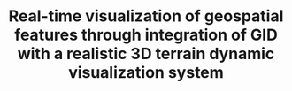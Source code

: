 ---
layout: publication
code: 2005-ICC-gid_integration
title: "Real-time visualization of geospatial features through integration of GID with a realistic 3D terrain dynamic visualization system"
authors: Luis Hernández, Alberto Varela, Javier Taibo, Antonio Seoane, Ruben López, and Alberto Jaspe-Villanueva
year: 2005
type: Conference full-paper
conference: International Cartographic Conference (ICC)
awards: 
abstract: ""
projects: 
 - 
doi: 
lab_website: 
youtube: https://www.youtube.com/watch?v=
bibtex_id: 

---